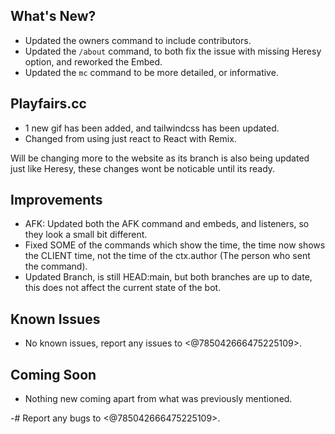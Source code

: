 ## What's New?
- Updated the owners command to include contributors.
- Updated the `/about` command, to both fix the issue with missing Heresy option, and reworked the Embed.
- Updated the `mc` command to be more detailed, or informative.


## Playfairs.cc
- 1 new gif has been added, and tailwindcss has been updated.
- Changed from using just react to React with Remix.

Will be changing more to the website as its branch is also being updated just like Heresy, these changes wont be noticable until its ready.


## Improvements
- AFK: Updated both the AFK command and embeds, and listeners, so they look a small bit different.
- Fixed SOME of the commands which show the time, the time now shows the CLIENT time, not the time of the ctx.author (The person who sent the command).
- Updated Branch, is still HEAD:main, but both branches are up to date, this does not affect the current state of the bot.


## Known Issues
- No known issues, report any issues to <@785042666475225109>.


## Coming Soon
- Nothing new coming apart from what was previously mentioned.


-# Report any bugs to <@785042666475225109>.